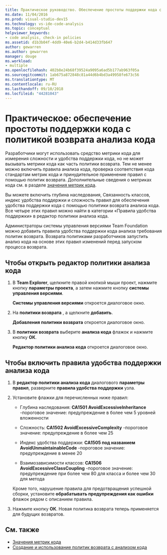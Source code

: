 ```yaml
---
title: Практическое руководство. Обеспечение простоты поддержки кода с помощью политики возврата с анализом кода
ms.date: 11/04/2016
ms.prod: visual-studio-dev15
ms.technology: vs-ide-code-analysis
ms.topic: conceptual
helpviewer_keywords:
- code analysis, check-in policies
ms.assetid: d1b3b04f-4dd9-40e6-b2d4-b414d33fb647
author: gewarren
ms.author: gewarren
manager: douge
ms.workload:
- multiple
ms.openlocfilehash: 402b8e24b68f39524a9095a6ad5b177ab963f05a
ms.sourcegitcommit: 1ab675a872848c81a44d6b4bd3a49958fe673c56
ms.translationtype: MT
ms.contentlocale: ru-RU
ms.lasthandoff: 09/10/2018
ms.locfileid: "44281043"
---
```

# <a name="how-to-enforce-maintainable-code-with-a-code-analysis-check-in-policy"></a>Практическое: обеспечение простоты поддержки кода с политикой возврата анализа кода

Разработчики могут использовать средство метрики кода для измерения сложности и удобства поддержки кода, но не может вызывать метрики кода как часть политики возврата. Тем не менее можно включить правила анализа кода, проверка соответствия кода стандартам метрик кода и принудительное применение правил с помощью политик возврата. Дополнительные сведения о метриках кода см. в разделе [значения метрик кода](../code-quality/code-metrics-values.md).

Вы можете включить глубина наследования, Связанность классов, индекс удобства поддержки и сложность правил для обеспечения удобства поддержки кода с помощью политики возврата анализа кода. Все четыре этих правил можно найти в категории «Правила удобства поддержки» в редактор политики анализа кода.

Администраторы системы управления версиями Team Foundation можно добавить правила удобства поддержки кода анализа требования политик возврата. Возврата политиками разработчиков запустить анализ кода на основе этих правил изменений перед запуском процесса возврата.

## <a name="to-open-the-code-analysis-policy-editor"></a>Чтобы открыть редактор политики анализа кода

1. В **Team Explorer**, щелкните правой кнопкой мыши проект, нажмите кнопку **параметры проекта**, а затем нажмите кнопку **системы управления версиями**.

     **Системы управления версиями** откроется диалоговое окно.

2. На **политики возврата** , а щелкните **добавить**.

     **Добавления политики возврата** откроется диалоговое окно.

3. В **политики возврата** выберите **анализа кода** флажок и нажмите кнопку **ОК**.

     **Редактор политики анализа кода** откроется диалоговое окно.

## <a name="to-enable-code-analysis-maintainability-rules"></a>Чтобы включить правила удобства поддержки анализа кода

1. В **редактор политики анализа кода** диалогового **параметры правил**, разверните **правила удобства поддержки** узла.

2. Установите флажки для перечисленных ниже правил:

    -   Глубина наследования: **CA1501 AvoidExcessiveInheritance** -пороговое значение: предупреждение в более чем 5 уровней вложенности

    -   Сложность: **CA1502 AvoidExcessiveComplexity** -пороговое значение: предупреждение в более чем 25

    -   Индекс удобства поддержки: **CA1505 под названием AvoidUnmaintainableCode** -пороговое значение: предупреждение в менее 20

    -   Взаимозависимости классов: **CA1506 AvoidExcessiveClassCoupling** -пороговое значение: предупреждение при более чем 80 для класса и более чем 30 для метода

    Кроме того, нарушение правила для предотвращения успешной сборки, установите **обрабатывать предупреждения как ошибки** флажок рядом с описанием правила.

3. Нажмите кнопку **ОК**. Новая политика возврата теперь применяется для будущих возвратов.

## <a name="see-also"></a>См. также

- [Значения метрик кода](../code-quality/code-metrics-values.md)
- [Создание и использование политик возврата с анализом кода](../code-quality/creating-and-using-code-analysis-check-in-policies.md)